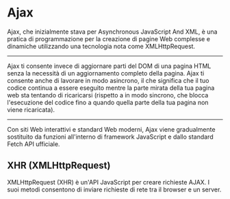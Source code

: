 # Ajax

Ajax, che inizialmente stava per Asynchronous JavaScript And XML, è una pratica di programmazione per la creazione di pagine Web complesse e dinamiche utilizzando una tecnologia nota come XMLHttpRequest.

---

Ajax ti consente invece di aggiornare parti del DOM di una pagina HTML senza la necessità di un aggiornamento completo della pagina. Ajax ti consente anche di lavorare in modo asincrono, il che significa che il tuo codice continua a essere eseguito mentre la parte mirata della tua pagina web sta tentando di ricaricarsi (rispetto a in modo sincrono, che blocca l'esecuzione del codice fino a quando quella parte della tua pagina non viene ricaricata).

---

Con siti Web interattivi e standard Web moderni, Ajax viene gradualmente sostituito da funzioni all'interno di framework JavaScript e dallo standard Fetch API ufficiale.

## XHR (XMLHttpRequest)

XMLHttpRequest (XHR) è un'API JavaScript per creare richieste AJAX. I suoi metodi consentono di inviare richieste di rete tra il browser e un server.

